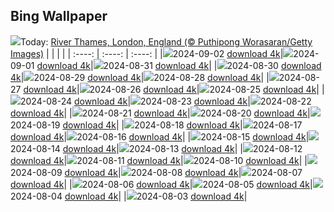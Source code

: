 ## Bing Wallpaper
![](./wallpaper/2024-09-02.jpg)Today: [River Thames, London, England (© Puthipong Worasaran/Getty Images)](./wallpaper/2024-09-02.jpg)
|      |      |      |
| :----: | :----: | :----: |
|![](./wallpaper/2024-09-02_sm.jpg)2024-09-02 [download 4k](./wallpaper/2024-09-02.jpg)|![](./wallpaper/2024-09-01_sm.jpg)2024-09-01 [download 4k](./wallpaper/2024-09-01.jpg)|![](./wallpaper/2024-08-31_sm.jpg)2024-08-31 [download 4k](./wallpaper/2024-08-31.jpg)|
|![](./wallpaper/2024-08-30_sm.jpg)2024-08-30 [download 4k](./wallpaper/2024-08-30.jpg)|![](./wallpaper/2024-08-29_sm.jpg)2024-08-29 [download 4k](./wallpaper/2024-08-29.jpg)|![](./wallpaper/2024-08-28_sm.jpg)2024-08-28 [download 4k](./wallpaper/2024-08-28.jpg)|
|![](./wallpaper/2024-08-27_sm.jpg)2024-08-27 [download 4k](./wallpaper/2024-08-27.jpg)|![](./wallpaper/2024-08-26_sm.jpg)2024-08-26 [download 4k](./wallpaper/2024-08-26.jpg)|![](./wallpaper/2024-08-25_sm.jpg)2024-08-25 [download 4k](./wallpaper/2024-08-25.jpg)|
|![](./wallpaper/2024-08-24_sm.jpg)2024-08-24 [download 4k](./wallpaper/2024-08-24.jpg)|![](./wallpaper/2024-08-23_sm.jpg)2024-08-23 [download 4k](./wallpaper/2024-08-23.jpg)|![](./wallpaper/2024-08-22_sm.jpg)2024-08-22 [download 4k](./wallpaper/2024-08-22.jpg)|
|![](./wallpaper/2024-08-21_sm.jpg)2024-08-21 [download 4k](./wallpaper/2024-08-21.jpg)|![](./wallpaper/2024-08-20_sm.jpg)2024-08-20 [download 4k](./wallpaper/2024-08-20.jpg)|![](./wallpaper/2024-08-19_sm.jpg)2024-08-19 [download 4k](./wallpaper/2024-08-19.jpg)|
|![](./wallpaper/2024-08-18_sm.jpg)2024-08-18 [download 4k](./wallpaper/2024-08-18.jpg)|![](./wallpaper/2024-08-17_sm.jpg)2024-08-17 [download 4k](./wallpaper/2024-08-17.jpg)|![](./wallpaper/2024-08-16_sm.jpg)2024-08-16 [download 4k](./wallpaper/2024-08-16.jpg)|
|![](./wallpaper/2024-08-15_sm.jpg)2024-08-15 [download 4k](./wallpaper/2024-08-15.jpg)|![](./wallpaper/2024-08-14_sm.jpg)2024-08-14 [download 4k](./wallpaper/2024-08-14.jpg)|![](./wallpaper/2024-08-13_sm.jpg)2024-08-13 [download 4k](./wallpaper/2024-08-13.jpg)|
|![](./wallpaper/2024-08-12_sm.jpg)2024-08-12 [download 4k](./wallpaper/2024-08-12.jpg)|![](./wallpaper/2024-08-11_sm.jpg)2024-08-11 [download 4k](./wallpaper/2024-08-11.jpg)|![](./wallpaper/2024-08-10_sm.jpg)2024-08-10 [download 4k](./wallpaper/2024-08-10.jpg)|
|![](./wallpaper/2024-08-09_sm.jpg)2024-08-09 [download 4k](./wallpaper/2024-08-09.jpg)|![](./wallpaper/2024-08-08_sm.jpg)2024-08-08 [download 4k](./wallpaper/2024-08-08.jpg)|![](./wallpaper/2024-08-07_sm.jpg)2024-08-07 [download 4k](./wallpaper/2024-08-07.jpg)|
|![](./wallpaper/2024-08-06_sm.jpg)2024-08-06 [download 4k](./wallpaper/2024-08-06.jpg)|![](./wallpaper/2024-08-05_sm.jpg)2024-08-05 [download 4k](./wallpaper/2024-08-05.jpg)|![](./wallpaper/2024-08-04_sm.jpg)2024-08-04 [download 4k](./wallpaper/2024-08-04.jpg)|
|![](./wallpaper/2024-08-03_sm.jpg)2024-08-03 [download 4k](./wallpaper/2024-08-03.jpg)|